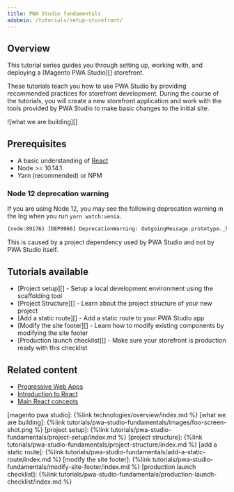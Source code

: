 ```yaml
---
title: PWA Studio fundamentals
adobeio: /tutorials/setup-storefront/
---
```


## Overview

This tutorial series guides you through setting up, working with, and deploying a [Magento PWA Studio][] storefront.

These tutorials teach you how to use PWA Studio by providing recommended practices for storefront development.
During the course of the tutorials, you will create a new storefront application and work with the tools provided by PWA Studio to make basic changes to the initial site.

![what we are building][]

## Prerequisites

-   A basic understanding of [React][]
-   Node >= 10.14.1
-   Yarn (recommended) or NPM

### Node 12 deprecation warning

If you are using Node 12, you may see the following deprecation warning in the log when you run `yarn watch:venia`.

```sh
(node:89176) [DEP0066] DeprecationWarning: OutgoingMessage.prototype._headers is deprecated
```

This is caused by a project dependency used by PWA Studio and not by PWA Studio itself.

## Tutorials available

-   [Project setup][] - Setup a local development environment using the scaffolding tool
-   [Project Structure][] - Learn about the project structure of your new project
-   [Add a static route][] - Add a static route to your PWA Studio app
-   [Modify the site footer][] - Learn how to modify existing components by modifying the site footer
-   [Production launch checklist][] - Make sure your storefront is production ready with this checklist

## Related content

-   [Progressive Web Apps](https://developers.google.com/web/progressive-web-apps)
-   [Introduction to React](https://reactjs.org/tutorial/tutorial.html)
-   [Main React concepts](https://reactjs.org/docs/hello-world.html)

[magento pwa studio]: {%link technologies/overview/index.md %}
[what we are building]: {%link tutorials/pwa-studio-fundamentals/images/foo-screen-shot.png %}
[project setup]: {%link tutorials/pwa-studio-fundamentals/project-setup/index.md %}
[project structure]: {%link tutorials/pwa-studio-fundamentals/project-structure/index.md %}
[add a static route]: {%link tutorials/pwa-studio-fundamentals/add-a-static-route/index.md %}
[modify the site footer]: {%link tutorials/pwa-studio-fundamentals/modify-site-footer/index.md %}
[production launch checklist]: {%link tutorials/pwa-studio-fundamentals/production-launch-checklist/index.md %}

[react]: https://reactjs.org/
